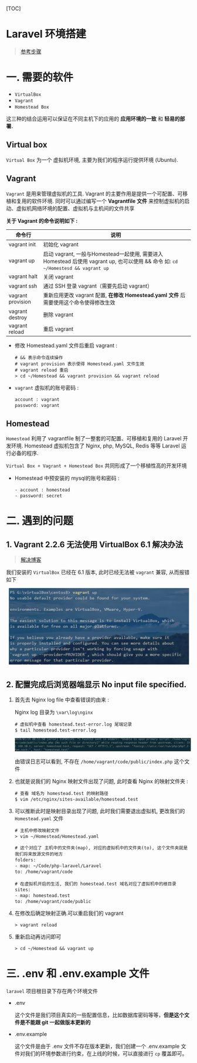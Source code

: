 [TOC]

# Laravel 环境搭建

> [参考步骤](<https://learnku.com/docs/laravel-development-environment/6.x/development-environment-macos/5517>)

# 一. 需要的软件

* `VirtualBox`
* `Vagrant`
* `Homestead Box`

这三种的结合运用可以保证在不同主机下的应用的 **应用环境的一致** 和 **轻易的部署.**

## Virtual box

`Virtual Box` 为一个 虚拟机环境, 主要为我们的程序运行提供环境 (Ubuntu).

## Vagrant

`Vagrant`  是用来管理虚拟机的工具. Vagrant 的主要作用是提供一个可配置、可移植和复用的软件环境. 同时可以通过编写一个 **Vagrantfile 文件** 来控制虚拟机的启动、虚拟机网络环境的配置、虚拟机与主机间的文件共享

**关于 Vagrant 的命令说明如下 :**

| 命令行            | 说明                                                         |
| ----------------- | ------------------------------------------------------------ |
| vagrant init      | 初始化 vagrant                                               |
| vagrant up        | 启动 vagrant, 一般与Homestead一起使用, 需要进入 Homestead 后使用 vagrant up, 也可以使用 && 命令 如: `cd ~/Homestesd && vagrant up` |
| vagrant halt      | 关闭 vagrant                                                 |
| vagrant ssh       | 通过 SSH 登录 vagrant（需要先启动 vagrant）                  |
| vagrant provision | 重新应用更改 vagrant 配置, **在修改 Homestead.yaml 文件** 后需要使用这个命令使得修改生效 |
| vagrant destroy   | 删除 vagrant                                                 |
| vagrant reload    | 重启 vagrant                                                 |

* 修改 Homestead.yaml 文件后重启 vagrant :

   ~~~shell
   # && 表示命令连续操作
   # vagrant provision 表示使得 Homestead.yaml 文件生效
   # vagrant reload 重启
   > cd ~/Homestead && vagrant provision && vagrant reload
   ~~~

* `vagrant` 虚拟机的账号密码 : 

  ~~~
  account : vagrant 
  password: vagrant
  ~~~



## Homestead

`Homestead` 利用了 vagrantfile 制了一整套的可配置、可移植和复用的 Laravel 开发环境. Homestead 虚拟机包含了 Nginx, php, MySQL, Redis 等等 Laravel 运行必备的程序.

`Virtual Box + Vagrant + Homestead Box` 共同形成了一个移植性高的开发环境

* Homestead 中预安装的 mysql的账号和密码 :

  ~~~
  - account : homestead
  - password: secret
  ~~~


# 二. 遇到的问题

## 1. Vagrant 2.2.6 无法使用 VirtualBox 6.1 解决办法

>[解决博客](https://hacpai.com/article/1576163288162)

我们安装的 `VirtualBox` 已经在 6.1 版本, 此时已经无法被 `vagrant` 兼容, 从而报错如下

<img src='img/error1.png'>





## 2. 配置完成后浏览器端显示 No input file specified.

1. 首先去 Nginx log file 中查看错误的由来 :

   Nginx log 目录为 `\var\log\nginx`

   ~~~shell
   # 虚拟机中查看 homestead.test-error.log 尾端记录
   $ tail homestead.test-error.log
   ~~~

   <img src='img/error2.png'>

   由错误日志可以看到, 不存在 `/home/vagrant/code/public/index.php` 这个文件

2. 也就是说我们的 Nginx 映射文件出现了问题, 此时查看 Nginx 的映射文件夹 :

   ~~~shell
   # 查看 域名为 homestead.test 的映射路径
   $ vim /etc/nginx/sites-available/homestead.test
   ~~~

3. 可以推断此时是映射目录出现了问题, 此时我们需要退出虚拟机, 更改我们的 `Homestead.yaml` 文件

    ~~~shell
    # 主机中修改映射文件
    > vim ~/Homestead/Homestead.yaml
    ~~~

    ~~~
    # 这个对应了 主机中的文件夹(map), 对应的虚拟机中的文件夹(to), 这个文件夹就是我们将来放源文件的地方
    folders:
    - map: ~/Code/php-laravel/Laravel
    to: /home/vagrant/code

    # 在虚拟机开启的生活, 我们的 homestead.test 域名对应了虚拟机中的根目录
    sites:
    - map: homestead.test
    to: /home/vagrant/code/public
    ~~~

4. 在修改后确定映射正确.可以重启我们的 vagrant

    ~~~shell
    > vagrant reload		
    ~~~

5. 重新启动再访问即可

    ~~~
    > cd ~/Homestead && vagrant up
    ~~~



# 三. .env 和 .env.example 文件

`laravel` 项目根目录下存在两个环境文件 

* .env

  这个文件是我们项目真实的一些配置信息，比如数据库密码等等，**但是这个文件是不能跟 git 一起做版本更新的** 

* .env.example

  这个文件是由于 .env 文件不存在版本更新，我们创建一个 .env.example 文件对我们的环境参数进行约束，在上线的时候，可以直接进行 `cp` 覆盖即可。


















